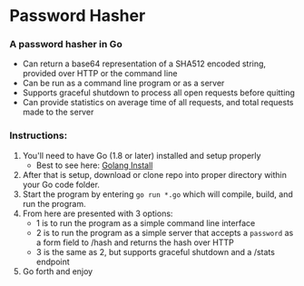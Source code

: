 # Password Hasher

### A password hasher in Go

* Can return a base64 representation of a SHA512 encoded string, provided over HTTP or the command line
* Can be run as a command line program or as a server
* Supports graceful shutdown to process all open requests before quitting
* Can provide statistics on average time of all requests, and total requests made to the server

### Instructions:

1. You'll need to have Go (1.8 or later) installed and setup properly
    * Best to see here: [Golang Install](https://golang.org/doc/install)
2. After that is setup, download or clone repo into proper directory within your Go code folder.
3. Start the program by entering `go run *.go` which will compile, build, and run the program.
4. From here are presented with 3 options:
    * 1 is to run the program as a simple command line interface
    * 2 is to run the program as a simple server that accepts a `password` as a form field to /hash and returns the hash over HTTP
    * 3 is the same as 2, but supports graceful shutdown and a /stats endpoint
5. Go forth and enjoy

